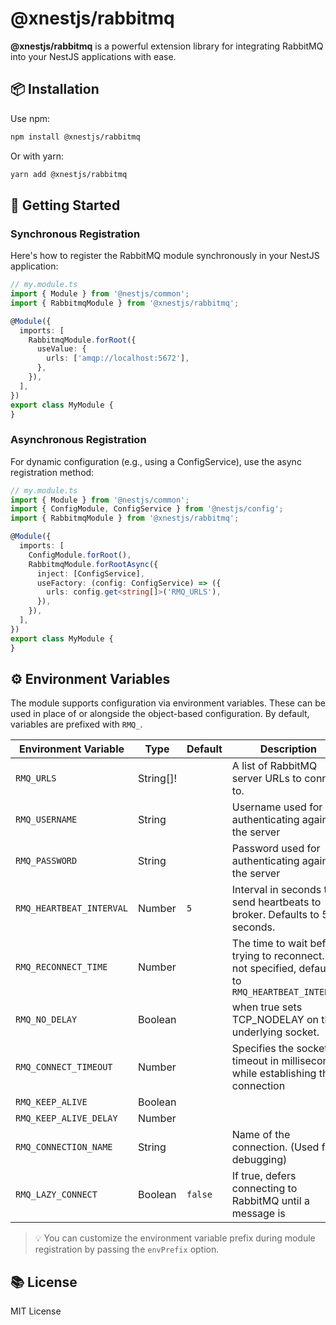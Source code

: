 # @xnestjs/rabbitmq

**@xnestjs/rabbitmq** is a powerful extension library for integrating RabbitMQ into your NestJS applications with ease.

## 📦 Installation

Use npm:

```sh
npm install @xnestjs/rabbitmq
```

Or with yarn:

```sh
yarn add @xnestjs/rabbitmq
```

## 🚀 Getting Started

### Synchronous Registration

Here's how to register the RabbitMQ module synchronously in your NestJS application:

```ts
// my.module.ts
import { Module } from '@nestjs/common';
import { RabbitmqModule } from '@xnestjs/rabbitmq';

@Module({
  imports: [
    RabbitmqModule.forRoot({
      useValue: {
        urls: ['amqp://localhost:5672'],
      },
    }),
  ],
})
export class MyModule {
}
```

### Asynchronous Registration

For dynamic configuration (e.g., using a ConfigService), use the async registration method:

```ts
// my.module.ts
import { Module } from '@nestjs/common';
import { ConfigModule, ConfigService } from '@nestjs/config';
import { RabbitmqModule } from '@xnestjs/rabbitmq';

@Module({
  imports: [
    ConfigModule.forRoot(),
    RabbitmqModule.forRootAsync({
      inject: [ConfigService],
      useFactory: (config: ConfigService) => ({
        urls: config.get<string[]>('RMQ_URLS'),
      }),
    }),
  ],
})
export class MyModule {
}
```

## ⚙️ Environment Variables

The module supports configuration via environment variables. These can be used in place of or alongside the object-based
configuration. By default, variables are prefixed with `RMQ_`.

<!--- BEGIN env --->

| Environment Variable     | Type      | Default | Description                                                                                         |
|--------------------------|-----------|---------|-----------------------------------------------------------------------------------------------------|
| `RMQ_URLS`               | String[]! |         | A list of RabbitMQ server URLs to connect to.                                                       |
| `RMQ_USERNAME`           | String    |         | Username used for authenticating against the server                                                 |
| `RMQ_PASSWORD`           | String    |         | Password used for authenticating against the server                                                 |
| `RMQ_HEARTBEAT_INTERVAL` | Number    | `5`     | Interval in seconds to send heartbeats to broker. Defaults to 5 seconds.                            |
| `RMQ_RECONNECT_TIME`     | Number    |         | The time to wait before trying to reconnect. If not specified, defaults to `RMQ_HEARTBEAT_INTERVAL` |
| `RMQ_NO_DELAY`           | Boolean   |         | when true sets TCP_NODELAY on the underlying socket.                                                |
| `RMQ_CONNECT_TIMEOUT`    | Number    |         | Specifies the socket timeout in milliseconds while establishing the connection                      |
| `RMQ_KEEP_ALIVE`         | Boolean   |         |                                                                                                     |
| `RMQ_KEEP_ALIVE_DELAY`   | Number    |         |                                                                                                     |
| `RMQ_CONNECTION_NAME`    | String    |         | Name of the connection. (Used for debugging)                                                        |
| `RMQ_LAZY_CONNECT`       | Boolean   | `false` | If true, defers connecting to RabbitMQ until a message is                                           |

<!--- END env --->

> 💡 You can customize the environment variable prefix during module registration by passing the `envPrefix` option.

## 📚 License

MIT License
